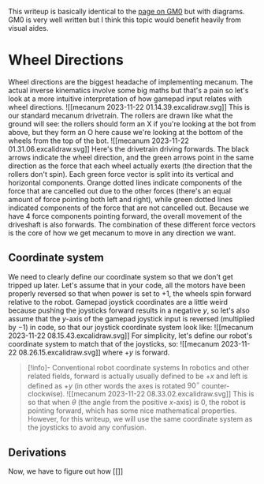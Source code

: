 This writeup is basically identical to the [page on GM0](https://gm0.org/en/latest/docs/software/tutorials/mecanum-drive.html#deriving-mecanum-control-equations) but with diagrams. GM0 is very well written but I think this topic would benefit heavily from visual aides.
# Wheel Directions
Wheel directions are the biggest headache of implementing mecanum. The actual inverse kinematics involve some big maths but that's a pain so let's look at a more intuitive interpretation of how gamepad input relates with wheel directions.
![[mecanum 2023-11-22 01.14.39.excalidraw.svg]]
This is our standard mecanum drivetrain. The rollers are drawn like what the ground will see: the rollers should form an X if you're looking at the bot from above, but they form an O here cause we're looking at the bottom of the wheels from the top of the bot.
![[mecanum 2023-11-22 01.31.06.excalidraw.svg]]
Here's the drivetrain driving forwards. The black arrows indicate the wheel direction, and the green arrows point in the same direction as the force that each wheel actually exerts (the direction that the rollers don't spin). Each green force vector is split into its vertical and horizontal components. Orange dotted lines indicate components of the force that are cancelled out due to the other forces (there's an equal amount of force pointing both left and right), while green dotted lines indicated components of the force that are not cancelled out. Because we have 4 force components pointing forward, the overall movement of the driveshaft is also forwards. The combination of these different force vectors is the core of how we get mecanum to move in any direction we want.
## Coordinate system
We need to clearly define our coordinate system so that we don't get tripped up later.
Let's assume that in your code, all the motors have been properly reversed so that when power is set to $+1$, the wheels spin forward relative to the robot. Gamepad joystick coordinates are a little weird because pushing the joysticks forward results in a negative $y$, so let's also assume that the $y$-axis of the gamepad joystick input is reversed (multiplied by $-1$) in code, so that our joystick coordinate system look like:
![[mecanum 2023-11-22 08.15.43.excalidraw.svg]]
For simplicity, let's define our robot's coordinate system to match that of the joysticks, so:
![[mecanum 2023-11-22 08.26.15.excalidraw.svg]]
where $+y$ is forward.
> [!info]- Conventional robot coordinate systems
> In robotics and other related fields, forward is actually usually defined to be $+x$ and left is defined as $+y$ (in other words the axes is rotated $90^\circ$ counter-clockwise).
> ![[mecanum 2023-11-22 08.33.02.excalidraw.svg]]
> This is so that when $\theta$ (the angle from the positive $x$-axis) is $0$, the robot is pointing forward, which has some nice mathematical properties. However, for this writeup, we will use the same coordinate system as the joysticks to avoid any confusion.
## Derivations
Now, we have to figure out how [[]]